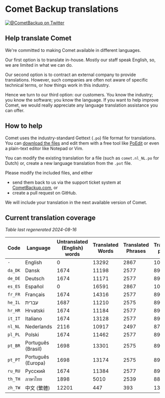 # Comet Backup translations

[![@CometBackup on Twitter](https://img.shields.io/badge/twitter-%40CometBackup-blue.svg?style=flat)](https://twitter.com/CometBackup)

## Help translate Comet

We're committed to making Comet available in different languages.

Our first option is to translate in-house. Mostly our staff speak English, so, we are limited in what we can do.

Our second option is to contract an external company to provide translations. However, such companies are often not aware of specific technical terms, or how things work in this industry.

Hence we turn to our third option: our customers. You know the industry; you know the software; you know the language. If you want to help improve Comet, we would really appreciate any language translation assistance you can offer.

## How to help

Comet uses the industry-standard Gettext (`.po`) file format for translations. You can [download the files](https://github.com/CometBackup/translations/archive/master.zip) and edit them with a free tool like [PoEdit](https://poedit.net/) or even a plain-text editor like Notepad or Vim.

You can modify the existing translation for a file (such as `comet.nl_NL.po` for Dutch) or, create a new language translation from the `.pot` file.

Please modify the included files, and either 
- send them back to us via the support ticket system at [CometBackup.com](https://cometbackup.com/), or
- create a pull request on GitHub.

We will include your translation in the next available version of Comet.

## Current translation coverage

*Table last regenerated 2024-08-16*

|Code    |Language              |Untranslated (English) words |Translated Words |Translated Phrases |Translation percent
|--------|----------------------|-----------------------------|-----------------|-------------------|--------------------
|`-`     |English               |0                            |13292            |2867               |  100.00
|`da_DK` |Dansk‬                |1674                         |11198            |2577               |   89.88
|`de_DE` |Deutsch               |1674                         |11171            |2577               |   89.88
|`es_ES` |Español               |0                            |16591            |2867               |  100.00
|`fr_FR` |Français              |1674                         |14316            |2577               |   89.88
|`he_IL` |עברית‬                 |1687                         |11210            |2575               |   89.82
|`hr_HR` |Hrvatski              |1674                         |11184            |2577               |   89.88
|`it_IT` |Italiano              |1674                         |13128            |2577               |   89.88
|`nl_NL` |Nederlands            |2116                         |10917            |2497               |   87.09
|`pl_PL` |Polski                |1674                         |11462            |2577               |   89.88
|`pt_BR` |Português (Brasil)    |1698                         |13301            |2575               |   89.82
|`pt_PT` |Português (Europa)    |1698                         |13174            |2575               |   89.82
|`ru_RU` |Русский               |1674                         |11384            |2577               |   89.88
|`th_TH` |ภาษาไทย‬              |1898                         |5010             |2539               |   88.56
|`zh_TW` |中文 (繁體)               |12201                        |447              |393                |   13.71
